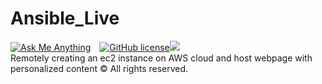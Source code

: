 # Ansible_Live
<a href="mailto:aditya_ag2301@yahoo.in"> ![Ask Me Anything](https://img.shields.io/badge/Ask%20me-anything-1abc9c.svg?longCache=true&style=plastic)</a>&emsp;[![GitHub license](https://img.shields.io/github/license/Naereen/StrapDown.js.svg?longCache=true&style=plastic)](https://github.com/Naereen/StrapDown.js/blob/master/LICENSE)<a href="https://github.com/boudhayan-dev/Automatic-Waste-Segregator/tree/v.01"><img src="https://img.shields.io/badge/Version-0.1-brightgreen.svg?longCache=true&style=for-the-badge"></a>
<br>
Remotely creating an ec2 instance on AWS cloud and host webpage with personalized content
© All rights reserved.
